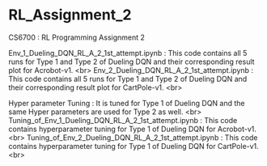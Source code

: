 # RL_Assignment_2
CS6700 : RL Programming Assignment 2 

Env_1_Dueling_DQN_RL_A_2_1st_attempt.ipynb : This code contains all 5 runs for Type 1 and Type 2 of Dueling DQN and their corresponding result plot for Acrobot-v1. <br\>
Env_2_Dueling_DQN_RL_A_2_1st_attempt.ipynb : This code contains all 5 runs for Type 1 and Type 2 of Dueling DQN and their corresponding result plot for CartPole-v1. <br\>

Hyper parameter Tuning : It is tuned for Type 1 of Dueling DQN and the same Hyper parameters are used for Type 2 as well. <br\>
Tuning_of_Env_1_Dueling_DQN_RL_A_2_1st_attempt.ipynb : This code contains hyperparameter tuning for Type 1 of Dueling DQN for Acrobot-v1. <br\>
Tuning_of_Env_2_Dueling_DQN_RL_A_2_1st_attempt.ipynb : This code contains hyperparameter tuning for Type 1 of Dueling DQN for CartPole-v1. <br\>
